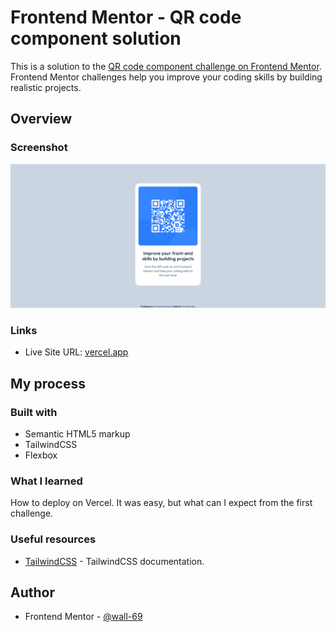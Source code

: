 # Frontend Mentor - QR code component solution

This is a solution to the [QR code component challenge on Frontend Mentor](https://www.frontendmentor.io/challenges/qr-code-component-iux_sIO_H). Frontend Mentor challenges help you improve your coding skills by building realistic projects.

## Overview

### Screenshot

![](./screenshot.png)

### Links

- Live Site URL: [vercel.app](https://frontendmaster-qr-code.vercel.app/)

## My process

### Built with

- Semantic HTML5 markup
- TailwindCSS
- Flexbox

### What I learned

How to deploy on Vercel. It was easy, but what can I expect from the first challenge.

### Useful resources

- [TailwindCSS](https://www.tailwindcss.com) - TailwindCSS documentation.

## Author

- Frontend Mentor - [@wall-69](https://www.frontendmentor.io/profile/wall-69)

